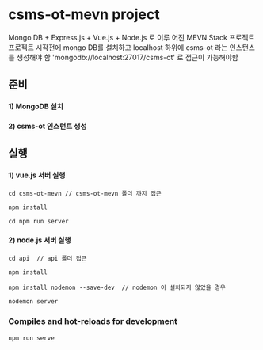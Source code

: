 # csms-ot-mevn project

Mongo DB + Express.js + Vue.js + Node.js 로 이루 어진 MEVN Stack 프로젝트
프로젝트 시작전에 mongo DB를 설치하고 localhost 하위에 csms-ot 라는 인스턴스를 생성해야 함
'mongodb://localhost:27017/csms-ot' 로 접근이 가능해야함

## 준비
#### 1) MongoDB 설치
#### 2) csms-ot 인스턴트 생성

## 실행
#### 1) vue.js 서버 실행
```
cd csms-ot-mevn // csms-ot-mevn 폴더 까지 접근
```
```
npm install
```
```
cd npm run server
```
#### 2) node.js 서버 실행
```
cd api  // api 폴더 접근
```
```
npm install
```
```
npm install nodemon --save-dev  // nodemon 이 설치되지 않았을 경우
```
```
nodemon server
```


### Compiles and hot-reloads for development
```
npm run serve
```
